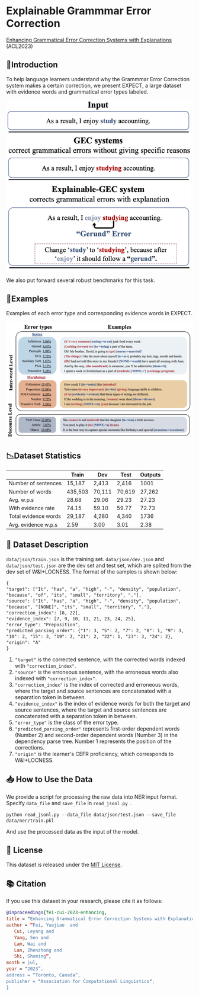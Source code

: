 # Explainable Grammmar Error Correction
[Enhancing Grammatical Error Correction Systems with Explanations](https://arxiv.org/pdf/2305.15676v1.pdf) (ACL2023)
## 🚀Introduction
To help language learners understand why the Grammmar Error Correction system makes a certain correction, we present EXPECT, a large dataset with evidence words
and grammatical error types labeled. 

<img src="./pic/intro.png" width="500" >

We also put forward several robust benchmarks for this task.

## 📄Examples
Examples of each error type and corresponding evidence words in EXPECT. 

<img src="./pic/paper_pic2.png" width="800" >

## 📉Dataset Statistics
|  | Train | Dev | Test | Outputs |
|--------- | --- | --- | --- | --- |
| Number of sentences        | 15,187   | 2,413    | 2,416  | 1001 |
| Number of words            | 435,503  | 70,111  | 70,619 | 27,262 |
| Avg. w.p.s                 | 28.68    | 29.06   | 29.23  | 27.23  |
| With evidence rate         | 74.15    | 59.10   | 59.77  | 72.73|
| Total evidence words       | 29,187   | 4,280   | 4,340  | 1736 |
| Avg. evidence w.p.s        | 2.59     | 3.00    | 3.01   | 2.38|

## 📝 Dataset Description
`data/json/train.json` is the training set. `data/json/dev.json` and `data/json/test.json` are the dev set and test set, which are splited from the dev set of W&I+LOCNESS. 
The format of the samples is shown below:
```shell
{
"target": ["It", "has", "a", "high", "-", "density", "population", "because", "of", "its", "small", "territory", "."], 
"source": ["It", "has", "a", "high", "-", "density", "population", "because", "[NONE]", "its", "small", "territory", "."], 
"correction_index": [8, 22], 
"evidence_index": [7, 9, 10, 11, 21, 23, 24, 25], 
"error_type": "Preposition", 
"predicted_parsing_order": {"1": 3, "5": 2, "7": 2, "8": 1, "9": 3, "10": 2, "15": 3, "19": 2, "21": 2, "22": 1, "23": 3, "24": 2}, 
"origin": "A"
}
```
1. `"target"` is the corrected sentence, with the corrected words indexed with `"correction_index"`.
2. `"source"` is the erroneous sentence, with the erroneous words also indexed with `"correction_index"`.
3. `"correction_index"` is the index of corrected and erroneous words, where the target and source sentences are concatenated with a separation token in between.
4. `"evidence_index"` is the index of evidence words for both the target and source sentences, where the target and source sentences are concatenated with a separation token in between.
5. `"error_type"` is the class of the error type.
6. `"predicted_parsing_order"` represents first-order dependent words (Number 2) and second-order dependent words (Number 3) in the dependency parse tree. Number 1 represents the position of the corrections.
7. `"origin"` is the learner's CEFR proficiency, which corresponds to W&I+LOCNESS.

## 📥 How to Use the Data

We provide a script for processing the raw data into NER input format. Specify `data_file` and `save_file` in `read_jsonl.py `.

```shell
python read_jsonl.py --data_file data/json/test.json --save_file data/ner/train.pkl
```

And use the processed data as the input of the model.


## 📜 License

This dataset is released under the [MIT License](LICENSE).

## 📚 Citation

If you use this dataset in your research, please cite it as follows:

```bibtex
@inproceedings{fei-cui-2023-enhancing,
title = "Enhancing Grammatical Error Correction Systems with Explanations",
author = “Fei, Yuejiao  and
   Cui, Leyang and
   Yang, Sen and
   Lam, Wai and
   Lan, Zhenzhong and
   Shi, Shuming”,
month = jul,
year = "2023”,
address = “Toronto, Canada”,
publisher = "Association for Computational Linguistics",
}
